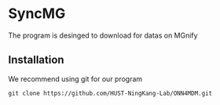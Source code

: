# SyncMG

The program is desinged to download for datas on MGnify
## Installation
We recommend using git for our program
```
git clone https://github.com/HUST-NingKang-Lab/ONN4MDM.git
```



